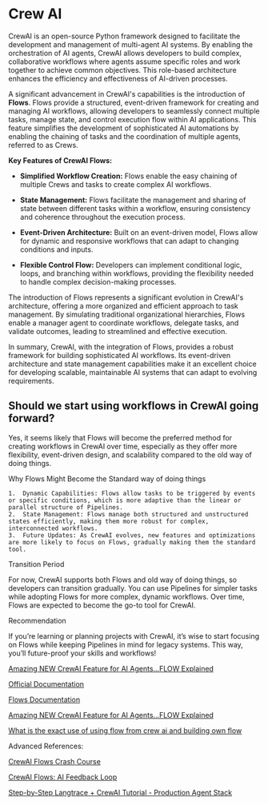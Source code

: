 # Crew AI

CrewAI is an open-source Python framework designed to facilitate the development and management of multi-agent AI systems. By enabling the orchestration of AI agents, CrewAI allows developers to build complex, collaborative workflows where agents assume specific roles and work together to achieve common objectives. This role-based architecture enhances the efficiency and effectiveness of AI-driven processes. 

A significant advancement in CrewAI's capabilities is the introduction of **Flows**. Flows provide a structured, event-driven framework for creating and managing AI workflows, allowing developers to seamlessly connect multiple tasks, manage state, and control execution flow within AI applications. This feature simplifies the development of sophisticated AI automations by enabling the chaining of tasks and the coordination of multiple agents, referred to as Crews. 

**Key Features of CrewAI Flows:**

- **Simplified Workflow Creation:** Flows enable the easy chaining of multiple Crews and tasks to create complex AI workflows. 

- **State Management:** Flows facilitate the management and sharing of state between different tasks within a workflow, ensuring consistency and coherence throughout the execution process. 

- **Event-Driven Architecture:** Built on an event-driven model, Flows allow for dynamic and responsive workflows that can adapt to changing conditions and inputs. 

- **Flexible Control Flow:** Developers can implement conditional logic, loops, and branching within workflows, providing the flexibility needed to handle complex decision-making processes. 

The introduction of Flows represents a significant evolution in CrewAI's architecture, offering a more organized and efficient approach to task management. By simulating traditional organizational hierarchies, Flows enable a manager agent to coordinate workflows, delegate tasks, and validate outcomes, leading to streamlined and effective execution. 

In summary, CrewAI, with the integration of Flows, provides a robust framework for building sophisticated AI workflows. Its event-driven architecture and state management capabilities make it an excellent choice for developing scalable, maintainable AI systems that can adapt to evolving requirements.  

## Should we start using workflows in CrewAI going forward?

Yes, it seems likely that Flows will become the preferred method for creating workflows in CrewAI over time, especially as they offer more flexibility, event-driven design, and scalability compared to the old way of doing things.

Why Flows Might Become the Standard way of doing things

	1.	Dynamic Capabilities: Flows allow tasks to be triggered by events or specific conditions, which is more adaptive than the linear or parallel structure of Pipelines.
	2.	State Management: Flows manage both structured and unstructured states efficiently, making them more robust for complex, interconnected workflows.
	3.	Future Updates: As CrewAI evolves, new features and optimizations are more likely to focus on Flows, gradually making them the standard tool.


Transition Period

For now, CrewAI supports both Flows and old way of doing things, so developers can transition gradually. You can use Pipelines for simpler tasks while adopting Flows for more complex, dynamic workflows. Over time, Flows are expected to become the go-to tool for CrewAI.

Recommendation

If you’re learning or planning projects with CrewAI, it’s wise to start focusing on Flows while keeping Pipelines in mind for legacy systems. This way, you’ll future-proof your skills and workflows!


[Amazing NEW CrewAI Feature for AI Agents...FLOW Explained](https://www.youtube.com/watch?v=EEzpeJqvb_w)

[Official Documentation](https://docs.crewai.com/introduction)

[Flows Documentation](https://docs.crewai.com/concepts/flows)

[Amazing NEW CrewAI Feature for AI Agents...FLOW Explained](https://www.youtube.com/watch?v=EEzpeJqvb_w)

[What is the exact use of using flow from crew ai and building own flow](https://community.crewai.com/t/what-is-the-exact-use-of-using-flow-from-crew-ai-and-building-own-flow/1103)

Advanced References:

[CrewAI Flows Crash Course](https://www.youtube.com/watch?v=8PtGcNE01yo)

[CrewAI Flows: AI Feedback Loop](https://www.youtube.com/watch?v=HXP3u_D_xSY)


[Step-by-Step Langtrace + CrewAI Tutorial - Production Agent Stack](https://www.youtube.com/watch?v=dh9zv8EUwBA)






